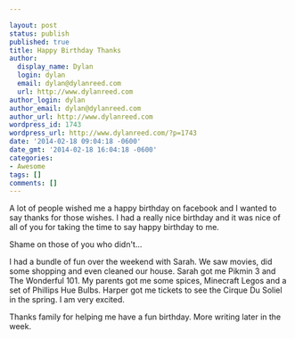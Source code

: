 ```yaml
---

layout: post
status: publish
published: true
title: Happy Birthday Thanks
author:
  display_name: Dylan
  login: dylan
  email: dylan@dylanreed.com
  url: http://www.dylanreed.com
author_login: dylan
author_email: dylan@dylanreed.com
author_url: http://www.dylanreed.com
wordpress_id: 1743
wordpress_url: http://www.dylanreed.com/?p=1743
date: '2014-02-18 09:04:18 -0600'
date_gmt: '2014-02-18 16:04:18 -0600'
categories:
- Awesome
tags: []
comments: []
---
```


A lot of people wished me a happy birthday on facebook and I wanted to say thanks for those wishes. I had a really nice birthday and it was nice of all of you for taking the time to say happy birthday to me. 

Shame on those of you who didn't... 

I had a bundle of fun over the weekend with Sarah. We saw movies, did some shopping and even cleaned our house. Sarah got me Pikmin 3 and The Wonderful 101. My parents got me some spices, Minecraft Legos and a set of Phillips Hue Bulbs. Harper got me tickets to see the Cirque Du Soliel in the spring. I am very excited. 

Thanks family for helping me have a fun birthday. More writing later in the week. 
